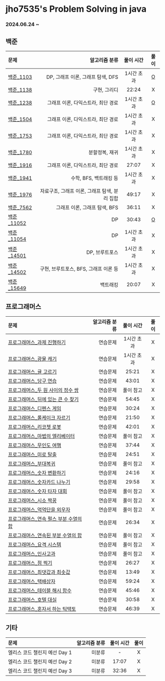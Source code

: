# jho7535's Problem Solving in java

### 2024.06.24 ~

## 백준
| 문제                                                                                      |                     알고리즘 분류 | 풀이 시간  |                                                              풀이                                                               |
|:----------------------------------------------------------------------------------------|----------------------------:|:------:|:-----------------------------------------------------------------------------------------------------------------------------:|
| [백준_1103](https://www.acmicpc.net/problem/1103)                                         |     DP, 그래프 이론, 그래프 탐색, DFS | 1시간 초과 |                    [O](https://velog.io/@jho7535/%EB%B0%B1%EC%A4%80-JAVA-1103%EB%B2%88-%EA%B2%8C%EC%9E%84)                    |
| [백준_1138](https://www.acmicpc.net/problem/1138)                                         |                     구현, 그리디 | 22:24  |                                                               X                                                               |
| [백준_1238](https://www.acmicpc.net/problem/1238)                                         |        그래프 이론, 다익스트라, 최단 경로 | 1시간 초과 |                    [O](https://velog.io/@jho7535/%EB%B0%B1%EC%A4%80-JAVA-1238%EB%B2%88-%ED%8C%8C%ED%8B%B0)                    |
| [백준_1504](https://www.acmicpc.net/problem/1504)                                         |        그래프 이론, 다익스트라, 최단 경로 | 1시간 초과 |                     X                     |
| [백준_1753](https://www.acmicpc.net/problem/1753)                                         |        그래프 이론, 다익스트라, 최단 경로 | 1시간 초과 |                     X                     |
| [백준_1780](https://www.acmicpc.net/problem/1780)                                         |                    분할정복, 재귀 | 1시간 초과 |                     X                     |
| [백준_1916](https://www.acmicpc.net/problem/1916)                                         |        그래프 이론, 다익스트라, 최단 경로 | 27:07  |                     X                     |
| [백준_1941](https://www.acmicpc.net/problem/1941)                                         |             수학, BFS, 백트래킹 등 | 1시간 초과 |                     X                     |
| [백준_1976](https://www.acmicpc.net/problem/1976)                                         | 자료구조, 그래프 이론, 그래프 탐색, 분리 집합 | 49:17  |                                                               X                                                               |
| [백준_7562](https://www.acmicpc.net/problem/7562)                                         |         그래프 이론, 그래프 탐색, BFS | 36:11  |                     X                     |
| [백준_11052](https://www.acmicpc.net/problem/11052)                                       |                          DP | 30:43  | [O](https://velog.io/@jho7535/%EB%B0%B1%EC%A4%80-JAVA-11052%EB%B2%88-%EC%B9%B4%EB%93%9C-%EA%B5%AC%EB%A7%A4%ED%95%98%EA%B8%B0) |
| [백준_11054](https://www.acmicpc.net/problem/11054)                                       |                          DP | 1시간 초과 |                     X                     |
| [백준_14501](https://www.acmicpc.net/problem/14501)                                       |                   DP, 브루트포스 | 1시간 초과 |                                                               X                                                               |
| [백준_14502](https://www.acmicpc.net/problem/14502)                                       |    구현, 브루트포스, BFS, 그래프 이론 등 | 1시간 초과 |                     X                     |
| [백준_15649](https://www.acmicpc.net/problem/15649)                                       |                        백트래킹 | 20:07  |                     X                     |

## 프로그래머스
| 문제                                                                                        |                     알고리즘 분류 | 풀이 시간  |                                                              풀이                                                               |
|:------------------------------------------------------------------------------------------|----------------------------:|:------:|:-----------------------------------------------------------------------------------------------------------------------------:|
| [프로그래머스_과제 진행하기](https://school.programmers.co.kr/learn/courses/30/lessons/176962)        |                        연습문제 | 1시간 초과 |                     X                     |
| [프로그래머스_광물 캐기](https://school.programmers.co.kr/learn/courses/30/lessons/172927)          |                        연습문제 | 1시간 초과 |                     X                     |
| [프로그래머스_귤 고르기](https://school.programmers.co.kr/learn/courses/30/lessons/138476)          |                        연습문제 | 25:21  |                     X                     |
| [프로그래머스_당구 연습](https://school.programmers.co.kr/learn/courses/30/lessons/169198)          |                        연습문제 | 43:01  |                     X                     |
| [프로그래머스_두 원 사이의 정수 쌍](https://school.programmers.co.kr/learn/courses/30/lessons/181187)   |                        연습문제 | 풀이 참고  |                     X                     |
| [프로그래머스_뒤에 있는 큰 수 찾기](https://school.programmers.co.kr/learn/courses/30/lessons/154539)   |                        연습문제 | 54:45  |                     X                     |
| [프로그래머스_디펜스 게임](https://school.programmers.co.kr/learn/courses/30/lessons/142085)         |                        연습문제 | 30:24  |                     X                     |
| [프로그래머스_롤케이크 자르기](https://school.programmers.co.kr/learn/courses/30/lessons/132265)       |                        연습문제 | 21:50  |                     X                     |
| [프로그래머스_리코쳇 로봇](https://school.programmers.co.kr/learn/courses/30/lessons/169199)         |                        연습문제 | 42:01  |                     X                     |
| [프로그래머스_마법의 엘리베이터](https://school.programmers.co.kr/learn/courses/30/lessons/148653)      |                        연습문제 | 풀이 참고  |                     X                     |
| [프로그래머스_무인도 여행](https://school.programmers.co.kr/learn/courses/30/lessons/154540)         |                        연습문제 | 37:44  |                     X                     |
| [프로그래머스_미로 탈출](https://school.programmers.co.kr/learn/courses/30/lessons/159993)          |                        연습문제 | 24:51  |                     X                     |
| [프로그래머스_부대복귀](https://school.programmers.co.kr/learn/courses/30/lessons/132266)           |                        연습문제 | 풀이 참고  |                     X                     |
| [프로그래머스_숫자 변환하기](https://school.programmers.co.kr/learn/courses/30/lessons/154538)        |                        연습문제 | 24:16  |                     X                     |
| [프로그래머스_숫자카드 나누기](https://school.programmers.co.kr/learn/courses/30/lessons/135807)       |                        연습문제 | 29:58  |                     X                     |
| [프로그래머스_숫자 타자 대회](https://school.programmers.co.kr/learn/courses/30/lessons/136797)       |                        연습문제 | 풀이 참고  |                     X                     |
| [프로그래머스_시소 짝꿍](https://school.programmers.co.kr/learn/courses/30/lessons/152996)          |                        연습문제 | 풀이 참고  |                     X                     |
| [프로그래머스_억억단을 외우자](https://school.programmers.co.kr/learn/courses/30/lessons/138475)       |                        연습문제 | 풀이 참고  |                     X                     |
| [프로그래머스_연속 펄스 부분 수열의 합](https://school.programmers.co.kr/learn/courses/30/lessons/161988) |                        연습문제 | 26:34  |                     X                     |
| [프로그래머스_연속된 부분 수열의 합](https://school.programmers.co.kr/learn/courses/30/lessons/178870)   |                        연습문제 | 풀이 참고  |                     X                     |
| [프로그래머스_요격 시스템](https://school.programmers.co.kr/learn/courses/30/lessons/181188)         |                        연습문제 | 풀이 참고  |                     X                     |
| [프로그래머스_인사고과](https://school.programmers.co.kr/learn/courses/30/lessons/152995)           |                        연습문제 | 풀이 참고  |                     X                     |
| [프로그래머스_점 찍기](https://school.programmers.co.kr/learn/courses/30/lessons/140107)           |                        연습문제 | 26:27  |                     X                     |
| [프로그래머스_최댓값과 최솟값](https://school.programmers.co.kr/learn/courses/30/lessons/12939)        |                        연습문제 | 13:49  |                     X                     |
| [프로그래머스_택배상자](https://school.programmers.co.kr/learn/courses/30/lessons/131704)           |                        연습문제 | 59:24  |                     X                     |
| [프로그래머스_테이블 해시 함수](https://school.programmers.co.kr/learn/courses/30/lessons/147354)      |                        연습문제 | 45:46  |                     X                     |
| [프로그래머스_호텔 대실](https://school.programmers.co.kr/learn/courses/30/lessons/155651)          |                        연습문제 | 30:58  |                     X                     |
| [프로그래머스_혼자서 하는 틱택토](https://school.programmers.co.kr/learn/courses/30/lessons/160585)     |                        연습문제 | 46:39  |                     X                     |


## 기타 
| 문제                                                                                      |                     알고리즘 분류 | 풀이 시간  |                                                              풀이                                                               |
|:----------------------------------------------------------------------------------------|----------------------------:|:------:|:-----------------------------------------------------------------------------------------------------------------------------:|
| 엘리스 코드 챌린지 예선 Day 1                                                                     |                         미분류 |   -    |                                                               X                                                               |
| 엘리스 코드 챌린지 예선 Day 2                                                                     |                         미분류 | 17:07  |                                                               X                                                               |
| 엘리스 코드 챌린지 예선 Day 3                                                                     |                         미분류 | 32:36  |                                                               X                                                               |

